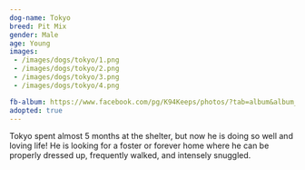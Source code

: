 ```yaml
---
dog-name: Tokyo
breed: Pit Mix
gender: Male
age: Young
images:
 - /images/dogs/tokyo/1.png
 - /images/dogs/tokyo/2.png
 - /images/dogs/tokyo/3.png
 - /images/dogs/tokyo/4.png

fb-album: https://www.facebook.com/pg/K94Keeps/photos/?tab=album&album_id=1580028202041933
adopted: true
---
```

Tokyo spent almost 5 months at the shelter, but now he is doing so well and loving life! He is looking for a foster or forever home where he can be properly dressed up, frequently walked, and intensely snuggled.
